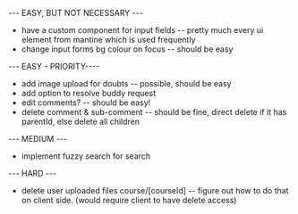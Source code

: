 --- EASY, BUT NOT NECESSARY ---

- have a custom component for input fields -- pretty much every ui element from mantine which is used frequently
- change input forms bg colour on focus -- should be easy

<!-- for changing form onFocus :
styles={{
          input: {
            "&:focus-within": {
              borderColor: "red",
              backgroundColor: "pink"
            }
          }
        }} -->

--- EASY - PRIORITY----

- add image upload for doubts -- possible, should be easy
- add option to resolve buddy request
- edit comments? -- should be easy!
- delete comment & sub-comment -- should be fine, direct delete if it has parentId, else delete all children

--- MEDIUM ---

- implement fuzzy search for search

--- HARD ---

- delete user uploaded files course/[courseId] -- figure out how to do that on client side. (would require client to have delete access)
